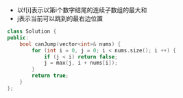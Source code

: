 * 以f[i]表示以第i个数字结尾的连续子数组的最大和
* j表示当前可以跳到的最右边位置

```C++
class Solution {
public:
    bool canJump(vector<int>& nums) {
        for (int i = 0, j = 0; i < nums.size(); i ++) {
            if (j < i) return false;
            j = max(j, i + nums[i]);
        }
        return true;
    }
};
```